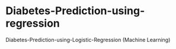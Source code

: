 # Diabetes-Prediction-using-regression
Diabetes-Prediction-using-Logistic-Regression (Machine Learning)

